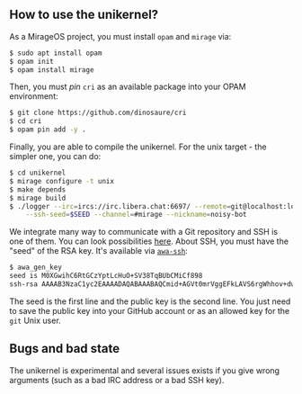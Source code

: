 ## How to use the unikernel?

As a MirageOS project, you must install `opam` and `mirage` via:
```sh
$ sudo apt install opam
$ opam init
$ opam install mirage
```

Then, you must _pin_ `cri` as an available package into your OPAM environment:
```sh
$ git clone https://github.com/dinosaure/cri
$ cd cri
$ opam pin add -y .
```

Finally, you are able to compile the unikernel. For the unix target - the
simpler one, you can do:
```sh
$ cd unikernel
$ mirage configure -t unix
$ make depends
$ mirage build
$ ./logger --irc=ircs://irc.libera.chat:6697/ --remote=git@localhost:log.git \
    --ssh-seed=$SEED --channel=#mirage --nickname=noisy-bot
```

We integrate many way to communicate with a Git repository and SSH is one of
them. You can look possibilities [here][ocaml-git-examples]. About SSH, you
must have the "seed" of the RSA key. It's available via [`awa-ssh`][awa]:
```sh
$ awa_gen_key
seed is M0XGwihC6RtGCzYptLcHuO+SV38TqBUbCMiCf898
ssh-rsa AAAAB3NzaC1yc2EAAAADAQABAAABAQCmid+AGVt0mrVggEFkLAVS6rgWhhov+dw54Onm3L49BHYYPU4bz1Z4uIAmhGGvX/sfJ9KSYKr7PDncNi7EnvbeoGGBjNZM7GWKGji+jFZRwTWuamiJM/jL7NyRXb75bmOB1NT9NO42m0Z6BYnriOzm7dDl+3Hh3AqLpfwy2mg/6dlApcVgbGZTxpneY/vwMajtCikEXTyRmaXx0J2ceGCPt+i0R5MMGnEwPMmFsZF/J3juTp2dm/KG5eTcKOdXAs/WjwIv5W3vvDjwJUx5oxGugsUfgn+nHnX9EbqM4OeOlHwlG7l4Gp82PNRdhPFai1isFSDYFrXr7B5ZDnLWkXAx awa@awa.local
```

The seed is the first line and the public key is the second line. You just need
to save the public key into your GitHub account or as an allowed key for the
`git` Unix user.

## Bugs and bad state

The unikernel is experimental and several issues exists if you give wrong
arguments (such as a bad IRC address or a bad SSH key).

[ocaml-git-examples]: https://github.com/mirage/ocaml-git/tree/master/unikernel/empty-commit
[awa]: https://github.com/mirage/awa-ssh
